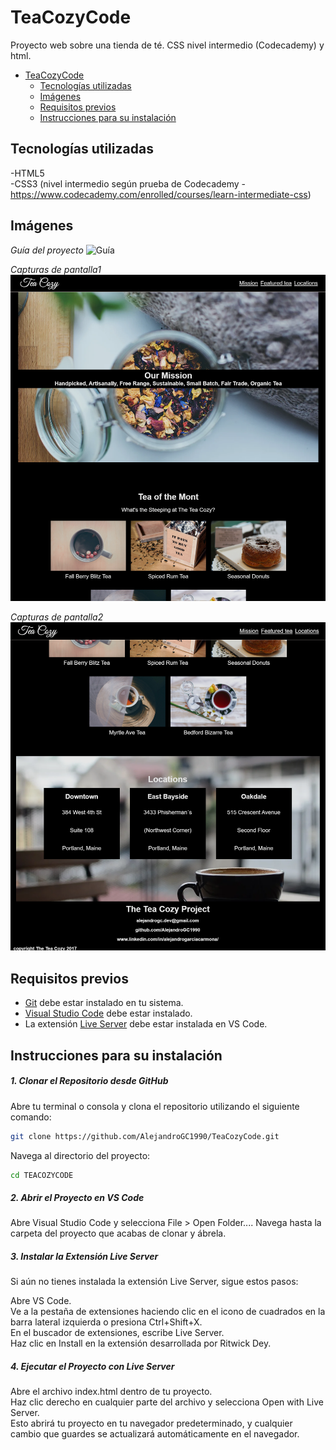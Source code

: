 # TeaCozyCode

Proyecto web sobre una tienda de té. CSS nivel intermedio (Codecademy) y html.

- [TeaCozyCode](#teacozycode)
  - [Tecnologías utilizadas](#tecnologías-utilizadas)
  - [Imágenes](#imágenes)
  - [Requisitos previos](#requisitos-previos)
  - [Instrucciones para su instalación](#instrucciones-para-su-instalación)

## Tecnologías utilizadas

-HTML5 <br>
-CSS3 (nivel intermedio según prueba de Codecademy - https://www.codecademy.com/enrolled/courses/learn-intermediate-css)

## Imágenes 

*Guía del proyecto*
![Guía](https://content.codecademy.com/courses/freelance-1/unit-4/img-tea-cozy-redline.jpg?_gl=1*txc589*_gcl_au*OTI2MjUyNjk4LjE3MTgyNzE1ODM.*_ga*MzQ3MjIwODMyMy4xNzE4MjcxNTk2*_ga_3LRZM6TM9L*MTcxODI4MzA0NC4yLjEuMTcxODI4MzA5MS4wLjAuMA..)

*Capturas de pantalla1*
![Screenshot1](./images/screenshot1.png)

*Capturas de pantalla2*
![Screenshot1](./images/screenshot2.png)

## Requisitos previos

- [Git](https://git-scm.com/) debe estar instalado en tu sistema.
- [Visual Studio Code](https://code.visualstudio.com/) debe estar instalado.
- La extensión [Live Server](https://marketplace.visualstudio.com/items?itemName=ritwickdey.LiveServer) debe estar instalada en VS Code.

## Instrucciones para su instalación

##### 1. Clonar el Repositorio desde GitHub

Abre tu terminal o consola y clona el repositorio utilizando el siguiente comando:

```bash
git clone https://github.com/AlejandroGC1990/TeaCozyCode.git
````

Navega al directorio del proyecto:

```bash
cd TEACOZYCODE
````

##### 2. Abrir el Proyecto en VS Code
Abre Visual Studio Code y selecciona File > Open Folder.... Navega hasta la carpeta del proyecto que acabas de clonar y ábrela.

##### 3. Instalar la Extensión Live Server
Si aún no tienes instalada la extensión Live Server, sigue estos pasos:<br>

Abre VS Code.<br>
Ve a la pestaña de extensiones haciendo clic en el icono de cuadrados en la barra lateral izquierda o presiona Ctrl+Shift+X.<br>
En el buscador de extensiones, escribe Live Server.<br>
Haz clic en Install en la extensión desarrollada por Ritwick Dey.<br>

##### 4. Ejecutar el Proyecto con Live Server
Abre el archivo index.html dentro de tu proyecto.<br>
Haz clic derecho en cualquier parte del archivo y selecciona Open with Live Server.<br>
Esto abrirá tu proyecto en tu navegador predeterminado, y cualquier cambio que guardes se actualizará automáticamente en el navegador.<br>
